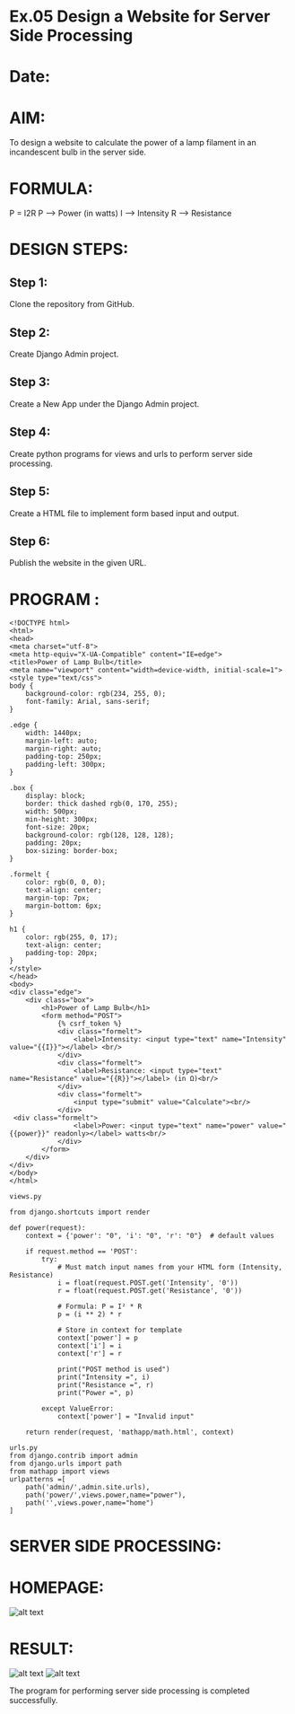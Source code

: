 # Ex.05 Design a Website for Server Side Processing
# Date:
# AIM:
To design a website to calculate the power of a lamp filament in an incandescent bulb in the server side.

# FORMULA:
P = I2R
P --> Power (in watts)
 I --> Intensity
 R --> Resistance

# DESIGN STEPS:
## Step 1:
Clone the repository from GitHub.

## Step 2:
Create Django Admin project.

## Step 3:
Create a New App under the Django Admin project.

## Step 4:
Create python programs for views and urls to perform server side processing.

## Step 5:
Create a HTML file to implement form based input and output.

## Step 6:
Publish the website in the given URL.

# PROGRAM :
```
<!DOCTYPE html>
<html>
<head>
<meta charset="utf-8">  
<meta http-equiv="X-UA-Compatible" content="IE=edge">
<title>Power of Lamp Bulb</title>  
<meta name="viewport" content="width=device-width, initial-scale=1">
<style type="text/css">
body {
    background-color: rgb(234, 255, 0);
    font-family: Arial, sans-serif;
}

.edge {
    width: 1440px;
    margin-left: auto;
    margin-right: auto;
    padding-top: 250px;
    padding-left: 300px;
}

.box {
    display: block;
    border: thick dashed rgb(0, 170, 255);
    width: 500px;
    min-height: 300px;
    font-size: 20px;
    background-color: rgb(128, 128, 128);
    padding: 20px;
    box-sizing: border-box;
}

.formelt {
    color: rgb(0, 0, 0);
    text-align: center;
    margin-top: 7px;
    margin-bottom: 6px;
}

h1 {
    color: rgb(255, 0, 17);
    text-align: center;
    padding-top: 20px;
}
</style>
</head>
<body>
<div class="edge">
    <div class="box">
        <h1>Power of Lamp Bulb</h1>
        <form method="POST">
            {% csrf_token %}
            <div class="formelt">
                <label>Intensity: <input type="text" name="Intensity" value="{{I}}"></label> <br/>
            </div>
            <div class="formelt">
                <label>Resistance: <input type="text" name="Resistance" value="{{R}}"></label> (in Ω)<br/>
            </div>
            <div class="formelt">
                <input type="submit" value="Calculate"><br/>
            </div>
 <div class="formelt">
                <label>Power: <input type="text" name="power" value="{{power}}" readonly></label> watts<br/>
            </div>
        </form>
    </div>
</div>
</body>
</html>

views.py

from django.shortcuts import render

def power(request):
    context = {'power': "0", 'i': "0", 'r': "0"}  # default values

    if request.method == 'POST':
        try:
            # Must match input names from your HTML form (Intensity, Resistance)
            i = float(request.POST.get('Intensity', '0'))
            r = float(request.POST.get('Resistance', '0'))

            # Formula: P = I² * R
            p = (i ** 2) * r

            # Store in context for template
            context['power'] = p
            context['i'] = i
            context['r'] = r

            print("POST method is used")
            print("Intensity =", i)
            print("Resistance =", r)
            print("Power =", p)

        except ValueError:
            context['power'] = "Invalid input"

    return render(request, 'mathapp/math.html', context)

urls.py
from django.contrib import admin
from django.urls import path
from mathapp import views
urlpatterns =[
    path('admin/',admin.site.urls),
    path('power/',views.power,name="power"),
    path('',views.power,name="home")
]
```
# SERVER SIDE PROCESSING:
# HOMEPAGE:
![alt text](<Screenshot 2025-10-04 211145.png>)
# RESULT:
![alt text](<Screenshot 2025-10-04 211236.png>)
![alt text](<Screenshot 2025-10-04 211256.png>)

The program for performing server side processing is completed successfully.
